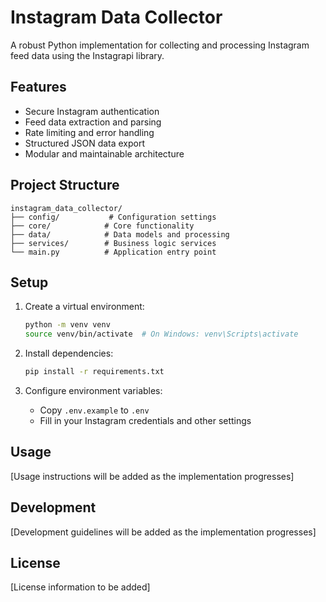 # Instagram Data Collector

A robust Python implementation for collecting and processing Instagram feed data using the Instagrapi library.

## Features

- Secure Instagram authentication
- Feed data extraction and parsing
- Rate limiting and error handling
- Structured JSON data export
- Modular and maintainable architecture

## Project Structure

```
instagram_data_collector/
├── config/           # Configuration settings
├── core/            # Core functionality
├── data/            # Data models and processing
├── services/        # Business logic services
└── main.py          # Application entry point
```

## Setup

1. Create a virtual environment:
   ```bash
   python -m venv venv
   source venv/bin/activate  # On Windows: venv\Scripts\activate
   ```

2. Install dependencies:
   ```bash
   pip install -r requirements.txt
   ```

3. Configure environment variables:
   - Copy `.env.example` to `.env`
   - Fill in your Instagram credentials and other settings

## Usage

[Usage instructions will be added as the implementation progresses]

## Development

[Development guidelines will be added as the implementation progresses]

## License

[License information to be added]
